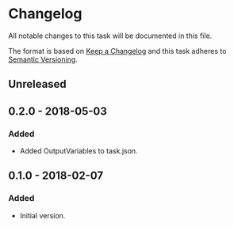 # Changelog
All notable changes to this task will be documented in this file.

The format is based on [Keep a Changelog](http://keepachangelog.com/en/1.0.0/)
and this task adheres to [Semantic Versioning](http://semver.org/spec/v2.0.0.html).

## Unreleased

## 0.2.0 - 2018-05-03
### Added
- Added OutputVariables to task.json.

## 0.1.0 - 2018-02-07
### Added
- Initial version.
